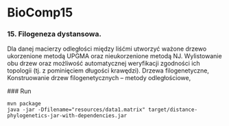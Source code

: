 # BioComp15
### 15. Filogeneza dystansowa.
Dla danej macierzy odległości między liśćmi utworzyć ważone drzewo ukorzenione metodą UPGMA oraz nieukorzenione metodą NJ. Wylistowanie obu drzew oraz możliwość automatycznej weryfikacji zgodności ich topologii (tj. z pominięciem długości krawędzi). Drzewa filogenetyczne, Konstruowanie drzew filogenetycznych – metody odległościowe,

### Run
```
mvn package
java -jar -Dfilename="resources/data1.matrix" target/distance-phylogenetics-jar-with-dependencies.jar
```